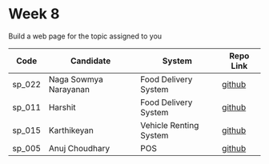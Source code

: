 # Week 8

Build a web page for the topic assigned to you

| Code   | Candidate             | System               | Repo Link                                              |
| ------ | --------------------- | -------------------- | ------------------------------------------------------ |
| sp_022 | Naga Sowmya Narayanan | Food Delivery System | [github](https://github.com/Naga12031998/masai-week-8) |
| sp_011 | Harshit | Food Delivery System | [github](https://github.com/harshit860/masai-week-8) |
| sp_015 | Karthikeyan | Vehicle Renting System | [github](https://github.com/karthikeyanranasthala/masai-week-8) |
| sp_005 | Anuj Choudhary | POS | [github](https://github.com/choudharyanuj/masai-week-8/tree/master/week_8/pos) |
